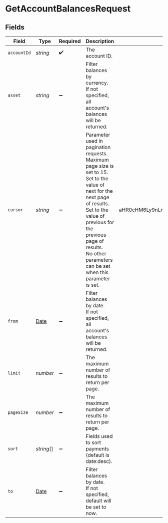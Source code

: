 # GetAccountBalancesRequest


## Fields

| Field                                                                                                                                                                                                                                                    | Type                                                                                                                                                                                                                                                     | Required                                                                                                                                                                                                                                                 | Description                                                                                                                                                                                                                                              | Example                                                                                                                                                                                                                                                  |
| -------------------------------------------------------------------------------------------------------------------------------------------------------------------------------------------------------------------------------------------------------- | -------------------------------------------------------------------------------------------------------------------------------------------------------------------------------------------------------------------------------------------------------- | -------------------------------------------------------------------------------------------------------------------------------------------------------------------------------------------------------------------------------------------------------- | -------------------------------------------------------------------------------------------------------------------------------------------------------------------------------------------------------------------------------------------------------- | -------------------------------------------------------------------------------------------------------------------------------------------------------------------------------------------------------------------------------------------------------- |
| `accountId`                                                                                                                                                                                                                                              | *string*                                                                                                                                                                                                                                                 | :heavy_check_mark:                                                                                                                                                                                                                                       | The account ID.                                                                                                                                                                                                                                          |                                                                                                                                                                                                                                                          |
| `asset`                                                                                                                                                                                                                                                  | *string*                                                                                                                                                                                                                                                 | :heavy_minus_sign:                                                                                                                                                                                                                                       | Filter balances by currency.<br/>If not specified, all account's balances will be returned.<br/>                                                                                                                                                         |                                                                                                                                                                                                                                                          |
| `cursor`                                                                                                                                                                                                                                                 | *string*                                                                                                                                                                                                                                                 | :heavy_minus_sign:                                                                                                                                                                                                                                       | Parameter used in pagination requests. Maximum page size is set to 15.<br/>Set to the value of next for the next page of results.<br/>Set to the value of previous for the previous page of results.<br/>No other parameters can be set when this parameter is set.<br/> | aHR0cHM6Ly9nLnBhZ2UvTmVrby1SYW1lbj9zaGFyZQ==                                                                                                                                                                                                             |
| `from`                                                                                                                                                                                                                                                   | [Date](https://developer.mozilla.org/en-US/docs/Web/JavaScript/Reference/Global_Objects/Date)                                                                                                                                                            | :heavy_minus_sign:                                                                                                                                                                                                                                       | Filter balances by date.<br/>If not specified, all account's balances will be returned.<br/>                                                                                                                                                             |                                                                                                                                                                                                                                                          |
| `limit`                                                                                                                                                                                                                                                  | *number*                                                                                                                                                                                                                                                 | :heavy_minus_sign:                                                                                                                                                                                                                                       | The maximum number of results to return per page.                                                                                                                                                                                                        |                                                                                                                                                                                                                                                          |
| `pageSize`                                                                                                                                                                                                                                               | *number*                                                                                                                                                                                                                                                 | :heavy_minus_sign:                                                                                                                                                                                                                                       | The maximum number of results to return per page.<br/>                                                                                                                                                                                                   |                                                                                                                                                                                                                                                          |
| `sort`                                                                                                                                                                                                                                                   | *string*[]                                                                                                                                                                                                                                               | :heavy_minus_sign:                                                                                                                                                                                                                                       | Fields used to sort payments (default is date:desc).                                                                                                                                                                                                     |                                                                                                                                                                                                                                                          |
| `to`                                                                                                                                                                                                                                                     | [Date](https://developer.mozilla.org/en-US/docs/Web/JavaScript/Reference/Global_Objects/Date)                                                                                                                                                            | :heavy_minus_sign:                                                                                                                                                                                                                                       | Filter balances by date.<br/>If not specified, default will be set to now.<br/>                                                                                                                                                                          |                                                                                                                                                                                                                                                          |